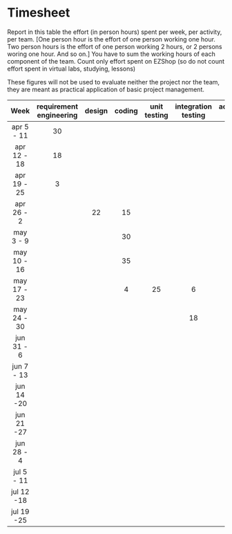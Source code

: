# Timesheet

Report in this table the effort (in person hours) spent per week, per activity, per team.
[One person hour is the effort of one person working one hour.
Two person hours is the effort of one person working 2 hours, or 2 persons woring one hour. And so on.]
You have to sum the working hours of each component of the team.
Count only effort spent on EZShop (so do not count effort spent in virtual labs, studying, lessons)

These figures will not be used to evaluate neither the project nor the team, they are meant as practical application of basic project management.

|    Week     | requirement engineering | design | coding | unit testing | integration testing | acceptance testing | management | git maven |
| :---------: | :---------------------: | :----: | :----: | :----------: | :-----------------: | :----------------: | :--------: | :-------: |
| apr 5 - 11  |           30            |        |        |              |                     |                    |            |           |
| apr 12 - 18 |           18            |        |        |              |                     |                    |            |           |
| apr 19 - 25 |            3            |        |        |              |                     |                    |            |           |
| apr 26 - 2  |                         |   22   |   15   |              |                     |                    |            |           |
|  may 3 - 9  |                         |        |   30   |              |                     |                    |            |     4     |
| may 10 - 16 |                         |        |   35   |              |                     |                    |            |     1     |
| may 17 - 23 |                         |        |   4    |      25      |          6          |                    |            |           |
| may 24 - 30 |                         |        |        |              |         18          |         5          |            |           |
| jun 31 - 6  |                         |        |        |              |                     |                    |     8      |           |
| jun 7 - 13  |                         |        |        |              |                     |                    |     6      |           |
| jun 14 -20  |                         |        |        |              |                     |                    |            |           |
| jun 21 -27  |                         |        |        |              |                     |                    |            |           |
| jun 28 - 4  |                         |        |        |              |                     |                    |            |           |
| jul 5 - 11  |                         |        |        |              |                     |                    |            |           |
| jul 12 -18  |                         |        |        |              |                     |                    |            |           |
| jul 19 -25  |                         |        |        |              |                     |                    |            |           |
